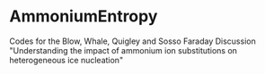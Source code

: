 # AmmoniumEntropy
Codes for the Blow, Whale, Quigley and Sosso Faraday Discussion "Understanding the impact of ammonium ion substitutions on heterogeneous ice nucleation"

